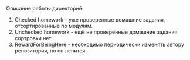   Описание работы директорий:
  1. Checked homework - уже проверенные домашние задания, отсортированные по модулям.
  2. Unchecked homework - ещё не проверенные домашние задания, сортровки нет.
  3. RewardForBeingHere - необходимо периодически изменять автору репозитория, но он ленится.

